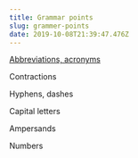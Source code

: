 ```yaml
---
title: Grammar points
slug: grammer-points
date: 2019-10-08T21:39:47.476Z
---
```

[Abbreviations, acronyms](/abbreviations-and-acronyms)

Contractions

Hyphens, dashes

Capital letters

Ampersands

Numbers

